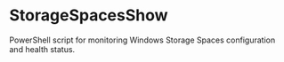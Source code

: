 # StorageSpacesShow
PowerShell script for monitoring Windows Storage Spaces configuration and health status.
